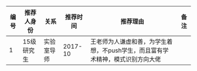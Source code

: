| 编号 | 推荐人身份 | 关系 | 推荐时间 | 推荐理由 | 备注 |
| --- | --- | --- | --- | --- | --- |
| 1 | 15级研究生 | 实验室导师 | 2017-10 | 王老师为人谦虚和善，为学生着想，不push学生，而且富有学术精神，模式识别方向大佬 |  |
